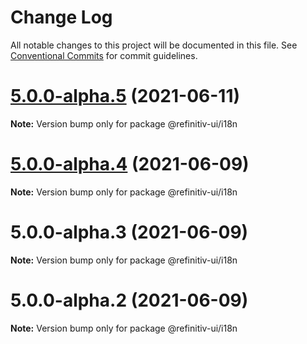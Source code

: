 # Change Log

All notable changes to this project will be documented in this file.
See [Conventional Commits](https://conventionalcommits.org) for commit guidelines.

# [5.0.0-alpha.5](https://git.sami.int.thomsonreuters.com/elf/refinitiv-ui/compare/@refinitiv-ui/i18n@5.0.0-alpha.4...@refinitiv-ui/i18n@5.0.0-alpha.5) (2021-06-11)

**Note:** Version bump only for package @refinitiv-ui/i18n





# [5.0.0-alpha.4](https://git.sami.int.thomsonreuters.com/elf/refinitiv-ui/compare/@refinitiv-ui/i18n@5.0.0-alpha.3...@refinitiv-ui/i18n@5.0.0-alpha.4) (2021-06-09)

**Note:** Version bump only for package @refinitiv-ui/i18n





# 5.0.0-alpha.3 (2021-06-09)

**Note:** Version bump only for package @refinitiv-ui/i18n





# 5.0.0-alpha.2 (2021-06-09)

**Note:** Version bump only for package @refinitiv-ui/i18n
